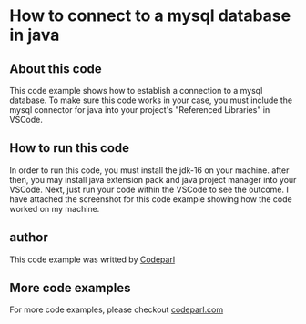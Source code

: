 # How to connect to a mysql database in java

## About this code

This code example shows how to establish a connection to a mysql database.
To make sure this code works in your case, you must include the mysql connector for java into your project's "Referenced Libraries" in VSCode.

## How to run this code

In order to run this code, you must install the  jdk-16 on your machine.
after then, you may install java extension pack and java project manager into your VSCode. Next, just run your code within the VSCode to see the outcome. I have attached the screenshot for this code example showing how
the code worked on my machine.

## author

This code example was writted by [Codeparl](https://github.com/codeparl)

## More code examples

For more code examples, please checkout [codeparl.com](https://codeparl.com)
